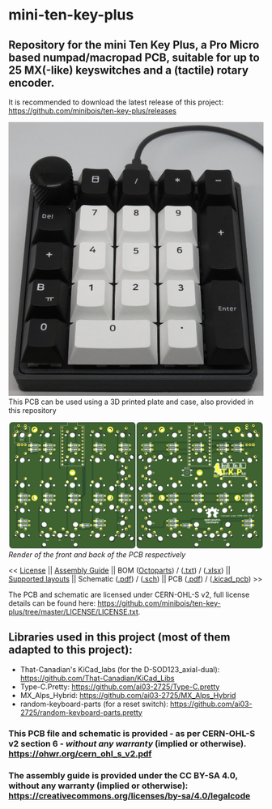 # mini-ten-key-plus
## Repository for the mini Ten Key Plus, a Pro Micro based numpad/macropad PCB, suitable for up to 25 MX(-like) keyswitches and a (tactile) rotary encoder.
It is recommended to download the latest release of this project: https://github.com/minibois/ten-key-plus/releases

![mini-Ten-Key-Plus-Built](/Documents/Images/Full.jpeg)
 This PCB can be used using a 3D printed plate and case, also provided in this repository

![mini-Ten-Key-Plus-PCB-Render](/Documents/Images/PCB.png)
 _Render of the front and back of the PCB respectively_

 << [License](https://github.com/minibois/ten-key-plus/tree/master/LICENSE) || [Assembly Guide](https://github.com/minibois/ten-key-plus/blob/master/Documents/Assembly%20Guide.pdf) || BOM ([Octoparts](https://octopart.com/bom-tool/pvFPXgm8)) / ([.txt](https://github.com/minibois/ten-key-plus/blob/master/Documents/BOM.txt)) / ([.xlsx](https://github.com/minibois/ten-key-plus/blob/master/Documents/BOM.xlsx)) || [Supported layouts](https://raw.githubusercontent.com/minibois/ten-key-plus/master/Documents/Layouts/layouts.png) || Schematic ([.pdf](https://github.com/minibois/ten-key-plus/blob/master/Documents/Schematic.pdf)) / ([.sch](https://github.com/minibois/ten-key-plus/blob/master/mini-ten-key-plus.sch)) || PCB ([.pdf](https://github.com/minibois/ten-key-plus/blob/master/Documents/PCB.pdf)) / ([.kicad_pcb](https://github.com/minibois/ten-key-plus/blob/master/mini-ten-key-plus.kicad_pcb)) >>

 The PCB and schematic are licensed under CERN-OHL-S v2, full license details can be found here: https://github.com/minibois/ten-key-plus/tree/master/LICENSE/LICENSE.txt.

## Libraries used in this project (most of them adapted to this project):
 * That-Canadian's KiCad_labs (for the D-SOD123_axial-dual): https://github.com/That-Canadian/KiCad_Libs
 * Type-C.Pretty: https://github.com/ai03-2725/Type-C.pretty
 * MX_Alps_Hybrid: https://github.com/ai03-2725/MX_Alps_Hybrid
 * random-keyboard-parts (for a reset switch): https://github.com/ai03-2725/random-keyboard-parts.pretty

### This PCB file and schematic is provided - as per CERN-OHL-S v2 section 6 - _without any warranty_ (implied or otherwise). https://ohwr.org/cern_ohl_s_v2.pdf
### The assembly guide is provided under the CC BY-SA 4.0, without any warranty (implied or otherwise): https://creativecommons.org/licenses/by-sa/4.0/legalcode